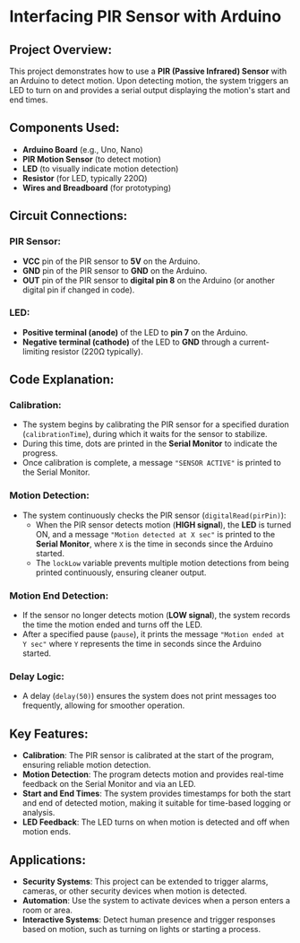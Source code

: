 # Interfacing PIR Sensor with Arduino

## Project Overview:
This project demonstrates how to use a **PIR (Passive Infrared) Sensor** with an Arduino to detect motion. Upon detecting motion, the system triggers an LED to turn on and provides a serial output displaying the motion's start and end times.

## Components Used:
- **Arduino Board** (e.g., Uno, Nano)
- **PIR Motion Sensor** (to detect motion)
- **LED** (to visually indicate motion detection)
- **Resistor** (for LED, typically 220Ω)
- **Wires and Breadboard** (for prototyping)

## Circuit Connections:
### PIR Sensor:
- **VCC** pin of the PIR sensor to **5V** on the Arduino.
- **GND** pin of the PIR sensor to **GND** on the Arduino.
- **OUT** pin of the PIR sensor to **digital pin 8** on the Arduino (or another digital pin if changed in code).

### LED:
- **Positive terminal (anode)** of the LED to **pin 7** on the Arduino.
- **Negative terminal (cathode)** of the LED to **GND** through a current-limiting resistor (220Ω typically).

## Code Explanation:
### Calibration:
- The system begins by calibrating the PIR sensor for a specified duration (`calibrationTime`), during which it waits for the sensor to stabilize. 
- During this time, dots are printed in the **Serial Monitor** to indicate the progress.
- Once calibration is complete, a message `"SENSOR ACTIVE"` is printed to the Serial Monitor.

### Motion Detection:
- The system continuously checks the PIR sensor (`digitalRead(pirPin)`):
  - When the PIR sensor detects motion (**HIGH signal**), the **LED** is turned ON, and a message `"Motion detected at X sec"` is printed to the **Serial Monitor**, where `X` is the time in seconds since the Arduino started.
  - The `lockLow` variable prevents multiple motion detections from being printed continuously, ensuring cleaner output.

### Motion End Detection:
- If the sensor no longer detects motion (**LOW signal**), the system records the time the motion ended and turns off the LED.
- After a specified pause (`pause`), it prints the message `"Motion ended at Y sec"` where `Y` represents the time in seconds since the Arduino started.

### Delay Logic:
- A delay (`delay(50)`) ensures the system does not print messages too frequently, allowing for smoother operation.

## Key Features:
- **Calibration**: The PIR sensor is calibrated at the start of the program, ensuring reliable motion detection.
- **Motion Detection**: The program detects motion and provides real-time feedback on the Serial Monitor and via an LED.
- **Start and End Times**: The system provides timestamps for both the start and end of detected motion, making it suitable for time-based logging or analysis.
- **LED Feedback**: The LED turns on when motion is detected and off when motion ends.

## Applications:
- **Security Systems**: This project can be extended to trigger alarms, cameras, or other security devices when motion is detected.
- **Automation**: Use the system to activate devices when a person enters a room or area.
- **Interactive Systems**: Detect human presence and trigger responses based on motion, such as turning on lights or starting a process.

